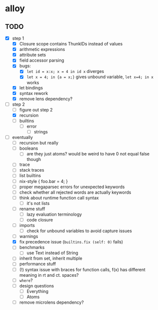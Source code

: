 # alloy

## TODO
- [x] step 1
  - [x] Closure scope contains ThunkIDs instead of values
  - [x] arithmetic expressions
  - [x] attribute sets
  - [x] field accessor parsing
  - [x] bugs:
    - [x] `let id = x:x; x = 4 in id x` diverges
    - [x] `let x = 4; in {a = x;}` gives unbound variable, `let x=4; in x` works
  - [x] let bindings
  - [x] syntax rework
  - [x] remove lens dependency?
- [ ] step 2
  - [ ] figure out step 2
  - [x] recursion
  - [ ] builtins
    - [ ] error
      - [ ] strings
- [ ] eventually
  - [ ] recursion but really
  - [ ] booleans
    - [ ] are they just atoms? would be weird to have 0 not equal false though
  - [ ] trace
  - [ ] stack traces
  - [ ] list builtins
  - [ ] nix-style { foo.bar = 4; }
  - [ ] proper megaparsec errors for unexpected keywords
  - [ ] check whether all rejected words are actually keywords
  - [ ] think about runtime function call syntax
    - [ ] it's not lists
  - [ ] rename stuff
    - [ ] lazy evaluation terminology
    - [ ] code closure
  - [ ] imports
    - [ ] check for unbound variables to avoid capture issues
  - [ ] warnings
  - [x] fix precedence issue (`builtins.fix (self: 0)` fails)
  - [ ] benchmarks
    - [ ] use Text instead of String
  - [ ] inherit from set, inherit multiple
  - [ ] performance stuff
  - [ ] (!) syntax issue with braces for function calls, f(x) has different meaning in rt and ct. spaces?
  - [ ] `where`?
  - [ ] design questions
    - [ ] Everything
    - [ ] Atoms
  - [ ] remove microlens dependency?
